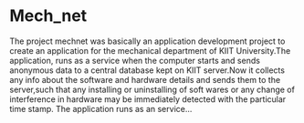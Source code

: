 Mech_net
========

The project mechnet was basically an application development project to create an application for the mechanical department of
KIIT  University.The application, runs as a service when the computer starts and sends anonymous data to a central  database kept
on KIIT server.Now it collects any info about the software and hardware details and sends them to the server,such that any 
installing or uninstalling of soft wares or any change of interference in hardware may be immediately detected with the particular
time stamp.
The application runs as an service...
